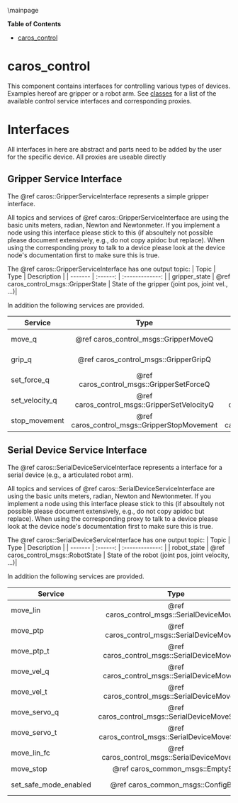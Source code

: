 \mainpage
<!-- markdown-toc start - Don't edit this section. Run M-x markdown-toc/generate-toc again -->
**Table of Contents**

- [caros_control](#caroscontrol)

<!-- markdown-toc end -->

# caros_control #
This component contains interfaces for controlling various types of devices. Examples hereof are gripper or a robot arm. See [classes](annotated.html) for a list of the available control service interfaces and corresponding proxies.

# Interfaces #
All interfaces in here are abstract and parts need to be added by the user for the specific device. All proxies are useable directly

## Gripper Service Interface ##
The @ref caros::GripperServiceInterface represents a simple gripper interface.

All topics and services of @ref caros::GripperServiceInterface are using the basic units meters, radian, Newton and Newtonmeter. If you implement a node using this interface please stick to this (if absoultely not possible please document extensively, e.g., do not copy apidoc but replace). When using the corresponding proxy to talk to a device please look at the device node's documentation first to make sure this is true.

The @ref caros::GripperServiceInterface has one output topic:
| Topic | Type | Description |
| ------- | :------: | :-------------: |
| gripper_state  | @ref caros_control_msgs::GripperState | State of the gripper (joint pos, joint vel., ...)|

In addition the following services are provided.

| Service | Type | Description |
| ------- | :------: | :-------------: |
| move_q  | @ref caros_control_msgs::GripperMoveQ | See @ref caros::GripperServiceInterface::moveQ. |
| grip_q  | @ref caros_control_msgs::GripperGripQ | See @ref caros::GripperServiceInterface::gripQ. |
| set_force_q  | @ref caros_control_msgs::GripperSetForceQ | See @ref caros::GripperServiceInterface::setForceQ. |
| set_velocity_q  | @ref caros_control_msgs::GripperSetVelocityQ | See @ref caros::GripperServiceInterface::setVelocityQ. |
| stop_movement  | @ref caros_control_msgs::GripperStopMovement | See @ref caros::GripperServiceInterface::stopMovement. |


## Serial Device Service Interface ##
The @ref caros::SerialDeviceServiceInterface represents a interface for a serial device (e.g., a articulated robot arm).

All topics and services of @ref caros::SerialDeviceServiceInterface are using the basic units meters, radian, Newton and Newtonmeter. If you implement a node using this interface please stick to this (if absoultely not possible please document extensively, e.g., do not copy apidoc but replace). When using the corresponding proxy to talk to a device please look at the device node's documentation first to make sure this is true.

The @ref caros::SerialDeviceServiceInterface has one output topic:
| Topic | Type | Description |
| ------- | :------: | :-------------: |
| robot_state  | @ref caros_control_msgs::RobotState | State of the robot (joint pos, joint velocity, ...)|

In addition the following services are provided.

| Service | Type | Description |
| ------- | :------: | :-------------: |
| move_lin | @ref caros_control_msgs::SerialDeviceMoveLin | See @ref caros::SerialDeviceServiceInterface::moveLin. |
| move_ptp | @ref caros_control_msgs::SerialDeviceMovePtp | See @ref caros::SerialDeviceServiceInterface::movePtp.  |
| move_ptp_t | @ref caros_control_msgs::SerialDeviceMovePtpT | See @ref caros::SerialDeviceServiceInterface::movePtpT. |
| move_vel_q | @ref caros_control_msgs::SerialDeviceMoveVelQ | See @ref caros::SerialDeviceServiceInterface::moveVelQ. |
| move_vel_t | @ref caros_control_msgs::SerialDeviceMoveVelT | See @ref caros::SerialDeviceServiceInterface::moveVelT. |
| move_servo_q | @ref caros_control_msgs::SerialDeviceMoveServoQ | See @ref caros::SerialDeviceServiceInterface::moveServoQ. |
| move_servo_t | @ref caros_control_msgs::SerialDeviceMoveServoT | See @ref caros::SerialDeviceServiceInterface::moveServoT. |
| move_lin_fc | @ref caros_control_msgs::SerialDeviceMoveLinFc | See @ref caros::SerialDeviceServiceInterface::moveLinFc. |
| move_stop | @ref caros_common_msgs::EmptySrv | See @ref caros::SerialDeviceServiceInterface::moveStop. |
| set_safe_mode_enabled | @ref caros_common_msgs::ConfigBool | See @ref caros::SerialDeviceServiceInterface::moveSetSafeModeEnabled. |

